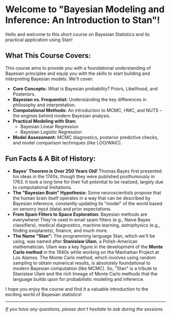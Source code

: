# Welcome to "Bayesian Modeling and Inference: An Introduction to Stan"!

Hello and welcome to this short course on Bayesian Statistics and its practical application using Stan!

## What This Course Covers:

This course aims to provide you with a foundational understanding of Bayesian principles and equip you with the skills to start building and interpreting Bayesian models. We'll cover:

*   **Core Concepts:** What is Bayesian probability? Priors, Likelihood, and Posteriors.
*   **Bayesian vs. Frequentist:** Understanding the key differences in philosophy and interpretation.
*   **Computational Methods:** An introduction to MCMC, HMC, and NUTS – the engines behind modern Bayesian analysis.
*   **Practical Modeling with Stan:**
    *   Bayesian Linear Regression
    *   Bayesian Logistic Regression
*   **Model Assessment:** MCMC diagnostics, posterior predictive checks, and model comparison techniques (like LOO/WAIC).

## Fun Facts & A Bit of History:

*   **Bayes' Theorem is Over 250 Years Old!** Thomas Bayes first presented his ideas in the 1740s, though they were published posthumously in 1763. It took a long time for their full potential to be realized, largely due to computational limitations.
*   **The "Bayesian Brain" Hypothesis:** Some neuroscientists propose that the human brain itself operates in a way that can be described by Bayesian inference, constantly updating its "model" of the world based on sensory input (data) and prior expectations.
*   **From Spam Filters to Space Exploration:** Bayesian methods are everywhere! They're used in email spam filters (e.g., Naive Bayes classifiers), medical diagnostics, machine learning, astrophysics (e.g., finding exoplanets), finance, and much more.
*   **The Name "Stan":**
    The programming language Stan, which we'll be using, was named after **Stanislaw Ulam**, a Polish-American mathematician. Ulam was a key figure in the development of the **Monte Carlo method** in the 1940s while working on the Manhattan Project at Los Alamos. The Monte Carlo method, which involves using random sampling to obtain numerical results, is absolutely foundational to modern Bayesian computation (like MCMC). So, "Stan" is a tribute to Stanislaw Ulam and the rich lineage of Monte Carlo methods that the language builds upon for probabilistic modeling and inference.

I hope you enjoy the course and find it a valuable introduction to the exciting world of Bayesian statistics!

---
*If you have any questions, please don't hesitate to ask during the sessions.*
